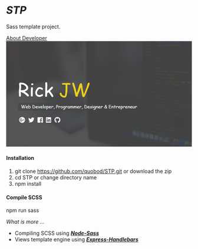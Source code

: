 # _STP_

Sass template project.

[About Developer](https://rickjw.herokuapp.com/)
![My Site](/public/graphics/logo.png)

#### **Installation**

1. git clone https://github.com/quobod/STP.git or download the zip
2. cd STP or change directory name
3. npm install

#### **Compile SCSS**
npm run sass

_What is more ..._

- Compiling SCSS using [**_Node-Sass_**](https://github.com/sass/node-sass)
- Views template engine using [**_Express-Handlebars_**](https://github.com/ericf/express-handlebars)
	
	
